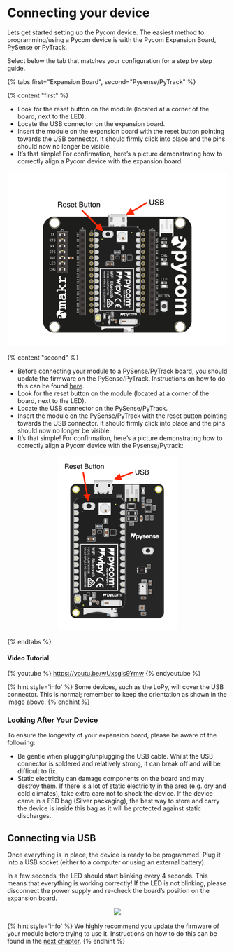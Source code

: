 # Connecting your device

Lets get started setting up the Pycom device. The easiest method to
programming/using a Pycom device is with the Pycom Expansion Board, PySense or
PyTrack.



Select below the tab that matches your configuration for a step by
step guide.


{% tabs first="Expansion Board", second="Pysense/PyTrack" %}

{% content "first" %}

- Look for the reset button on the module (located at a corner of the board,
  next to the LED).
- Locate the USB connector on the expansion board.
- Insert the module on the expansion board with the reset button pointing towards the USB connector. It should firmly click into place and the pins should now no longer be visible.
- It’s that simple! For confirmation, here’s a picture demonstrating how to correctly align a Pycom device with the expansion board:

<p align="center"><img src ="../../img/placement_exp.png" height="400"></p>

{% content "second" %}
- Before connecting your module to a PySense/PyTrack board, you should update
  the firmware on the PySense/PyTrack. Instructions on how to do this can be
  found [here](../pytrackpysense/installation/firmware.md).
- Look for the reset button on the module (located at a corner of the board,
  next to the LED).
- Locate the USB connector on the PySense/PyTrack.
- Insert the module on the PySense/PyTrack with the reset button pointing towards the USB connector. It should firmly click into place and the pins should now no longer be visible.
- It’s that simple! For confirmation, here’s a picture demonstrating how to correctly align a Pycom device with the Pysense/Pytrack:

<p align="center"><img src ="../../img/placement_pysense_pytrack.png" height="400"></p>

{% endtabs %}


#### Video Tutorial

{% youtube %}
https://youtu.be/wUxsgls9Ymw
{% endyoutube %}

{% hint style='info' %}
Some devices, such as the LoPy, will cover the USB connector. This is normal; remember to keep the orientation as shown in the image above.
{% endhint %}

### Looking After Your Device
To ensure the longevity of your expansion board, please be aware of the following:

- Be gentle when plugging/unplugging the USB cable. Whilst the USB connector is soldered and relatively strong, it can break off and will be difficult to fix.
- Static electricity can damage components on the board and may destroy them. If there is a lot of static electricity in the area (e.g. dry and cold climates), take extra care not to shock the device. If the device came in a ESD bag (Silver packaging), the best way to store and carry the device is inside this bag as it will be protected against static discharges.

## Connecting via USB

Once everything is in place, the device is ready to be programmed. Plug it into a USB socket (either to a computer or using an external battery).

In a few seconds, the LED should start blinking every 4 seconds. This means that everything is working correctly! If the LED is not blinking, please disconnect the power supply and re-check the board’s position on the expansion board.

<p align="center"><img src ="../../img/blinking.gif" width="150"></p>

{% hint style='info' %}
We highly recommend you update the firmware of your module before trying to use
it. Instructions on how to do this can be found in the
[next chapter](installation/firmwaretool.md).
{% endhint %}
